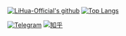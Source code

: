 [![LiHua-Official's github](https://lihua-github-readme.vercel.app/api?username=LiHua-Official&count_private=true&show_icons=true&count_private=true&hide_border=true)](https://github.com/anuraghazra/github-readme-stats)
[![Top Langs](https://lihua-github-readme.vercel.app/api/top-langs/?username=LiHua-Official&hide_border=true)](https://github.com/anuraghazra/github-readme-stats)
<p>
<a href="https://t.me/LiHua01"><img src="https://img.shields.io/badge/Telegram--_.svg?style=social&logo=telegram" alt="Telegram"></a>
<a href="https://www.zhihu.com/people/lihua114"><img src="https://img.shields.io/badge/知乎--_.svg?style=social&logo=zhihu" alt="知乎"></a>
</p>
